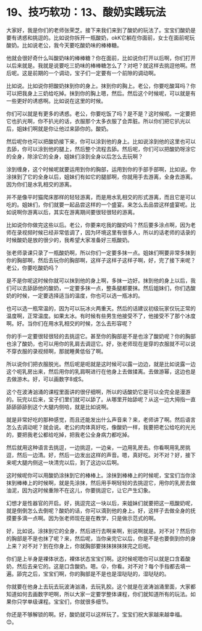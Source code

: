 # 19、技巧软功：13、酸奶实践玩法

大家好，我是你们的老师张荣芝。接下来我们来到了酸奶的玩法了。宝宝们酸奶是要有诱惑和挑逗的。比如说你拆开一瓶酸奶，okK它躺在你面前，女士在面前呢玩酸奶。比如说老公，我今天要吃酸奶味的棒棒糖。

他就会很好奇什么叫酸奶味的棒棒糖？你在面前，比如说你打开以后啊，你们打开以后来就是。我就是说要吃三奶味的棒棒糖怎么了？对吧？就这样去挑逗他啊。然后呢。这是前期的一个调动，宝子们一定要有一个前隙的调动啊。

比如说。比如说你把酸奶抹到你的身上。抹到你的胸上。老公，你要吃酸耳吗？你可以把我身上三奶给吃掉。抹到你的胸上嗯，然后。然后这个时候呢，可以就是有一些更好的诱惑啊。比如说在这里的时候。

你们可以就是有更多的诱惑。老公，你要吃饭了吗？是不是？这时候呢。一定要把它也扒光啊，你不扒光的话，衣服那个太多衣服了会弄脏。所以你们把它扒光以后，姐妹们啊就是你让他过来舔你的。酸奶。

然后呢你也可以把酸奶接下来，你可以涂到他的身上。比如说涂到他的这里也可以去舔，你可以涂到他的腿上，然后整个流程去舔。然后呢，你们可以把酸奶呀涂它的全身，除涂它的全身，姐妹们涂到全身以后怎么去玩啊？

涂到缠身，这个时候呢就要运用到你的胸部，运用到你的手部手部啊，比如说。你涂抹到了它的全身以后，姐妹们有如它的腿部啊，你就用手去游离，全身去游离。因为你们是水乳相交的游离。

并不是像平时猫爬床那样的轻轻游离，而是用水乳相交的形式游离，而且它是可以吃的。姐妹们，你们就要一起品尝这样的一个盛宴。来怎么去品尝这样盛宴呢。比如说啊你游离以后，其实在游离期间要很轻很轻的游离。

比如说你你做完这些以后。老公，你要来吃我的酸奶吗？然后要多涂点啊，因为老师在录视频时候已经非常低调了，因为环境这里有很多人，所以的话老师的话录的时候酸奶是放的很少的，我希望大家准备好三瓶酸奶。

张老师录课只录了一瓶酸奶啊，所以你们一定要多抹一点。姐妹们啊要非常多抹到你的胸部啊，然后去玩你的胸部啊，这样子这样子这样子啊，好，完了接下来呢？老公，你要吃酸奶吗？

是不是你呢这时候你就可以抹到他的身上啊，多抹一边好。抹到他的身上以后，我们可以去舔舔他的酸奶，一定要多抹一点，整条腿都要抹。然后姐妹们，你们选酸奶的时候，一定要选择适当的温度，你也可以选一瓶冰的。

也可以选一瓶常温的，因为可以玩冰火两重天。然后的话建议初级玩家仅玩正常的温度啊，正常温度。如果太冰。有时候有些男生他接受不了，他接受不了那个冰度啊。好。当你们在用水乳相交的时候，怎么去形容呢？

你的手一定要很轻很轻的去挑逗它。甚至你的胸部是不是也涂了酸奶呢？你的胸部也涂了酸奶，也可以用你的乳肩去调逗它。好，张老师现在是穿的衣服就不可以说不穿衣服的录视频啊，那就睡黄低俗了啊。

所以说你们把衣服脱光。然后呢是呃就是这时候可以露一边边，就是比如说露一边这个呃乳房出来，然后用你的乳肩啊进行在他身上去做揉离。去做游幂，这边也是去做游木。好，可以画数字8或S。

这个在波涛汹涌的课程里面讲的很仔细啊，所以的话酸奶它是可以全完全是漫游的。玩完以后来，宝子们里们就可以舔了。从哪里开始舔呢？从这一边大拇指一直舔舔舔舔到这个大腿内侧哈，就是比如说啊。

就是非常好吃的那种感觉，而且还能发出什么声音来？来，老师讲了啊。然后语言怎么去调动呢？就会说。老公的肉体真好吃，像酸奶一样，我要把老公给吃的光光的，要把我老公都给吃掉，把我老公全身病力都吃掉。

然后就用这种语言去挑逗，一边挑逗，一边亲，一边用乳房去。你看啊用乳房挑逗，然后一边清。好，然后一边发出这样的声音。嗯，真好吃。对不对？好，接下来呢大腿内侧这一块清完以后，到了这边以后啊。

这时候呢你可以用酸奶涂抹到它的棒棒上。涂抹到棒棒上的时候呢，宝宝们当你涂抹到棒棒上的时候啊，就是先涂抹，然后用手啊轻轻的去挑逗它，用你的乳房去做油泥，因为这时候重隙不在这儿，你要挑逗它，让它产生幻象。

幻想才是性器官的开启。好，挑逗完这一块以后，来姐妹们就要把这一瓶酸奶呢，就是倒倒怎么去倒呢？酸奶的话，你可以滴到他的身上。好，这样子去做全身的抚摸要多滴一点啊。因为张老师现在是在教学，只是做示范式的啊。

好，比如说。涂抹到它的全身，然后进行去啊亲啊，别说啊就是。对不对？然后你的胸部是不是也抹了呢？来，然后呢，当你亲完它以后，你是不是也要倒到你的身上来？对不对？到在你身上，你就胸部要抹抹抹抹抹完之后呢。

你们是上半身是裸体状态，裸体状态宝宝们啊。这时候呢嗯你可以就是口含着酸奶，然后去亲它的。这是口含酸奶。嗯。😮，你看。对不对？每个手指都去填一遍。舔完之后，宝宝们啊，你的胸部是不是也是湿哒哒的，湿哒哒的。

你就要在他身上去玩去玩波涛汹涌，去玩乳胶。这个就是在波涛汹涌里面，大家都知道如何去画数字吧啊，所以大家一定要学整体课程，你们就知道所有的玩法。如果你只学单级课程。宝宝们，你就很多细节。

你还是不够解锁的啊。好，酸奶就可以这样玩了。宝宝们祝大家越来越幸福。😊。